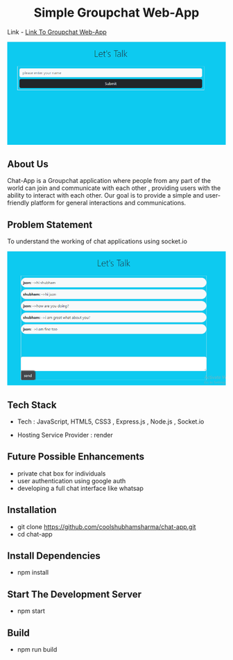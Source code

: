 <h1 align="center"><b> Simple Groupchat Web-App </b></h1> 

Link - <a href="https://chat-app-skhh.onrender.com"> Link To Groupchat Web-App</a>
<br>
<p align="center">
<img src="./public/Screenshot 2024-09-29 115553.png" width="700" title="Chat-app">
</p >


## About Us 

 Chat-App is a Groupchat application where people from any part of the world can join and communicate with each other , providing users with the ability to interact with each other. Our goal is to provide a simple and user-friendly platform for general interactions and communications.

## Problem Statement
To understand the working of chat applications using socket.io

<img src='./public/Screenshot 2024-09-29 115814.png'>


## Tech Stack


-   Tech :  JavaScript, HTML5, CSS3 , Express.js , Node.js , Socket.io

-   Hosting Service Provider : render


## Future Possible Enhancements
- private chat box for individuals
- user authentication using google auth
- developing a full chat interface like whatsap


## Installation
- git clone https://github.com/coolshubhamsharma/chat-app.git
- cd chat-app

## Install Dependencies

- npm install   

## Start The Development Server

- npm start

## Build

- npm run build


